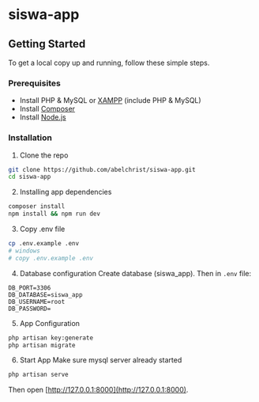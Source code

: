 # siswa-app

## Getting Started
To get a local copy up and running, follow these simple steps.

### Prerequisites
- Install PHP & MySQL or [XAMPP](https://www.apachefriends.org/download.html) (include PHP & MySQL)
- Install [Composer](https://getcomposer.org/download/)
- Install [Node.js](https://nodejs.org/en/)

### Installation

1. Clone the repo
```bash
git clone https://github.com/abelchrist/siswa-app.git
cd siswa-app
```

2. Installing app dependencies
```bash
composer install
npm install && npm run dev
```
3. Copy .env file
```bash
cp .env.example .env
# windows 
# copy .env.example .env
```

4. Database configuration
Create database (siswa_app). Then in ```.env``` file:
```text
DB_PORT=3306
DB_DATABASE=siswa_app
DB_USERNAME=root
DB_PASSWORD=
```
5. App Configuration
```bash
php artisan key:generate
php artisan migrate
```

6. Start App
Make sure mysql server already started
```bash
php artisan serve
```
Then open [http://127.0.0.1:8000](http://127.0.0.1:8000).